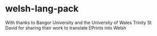 # welsh-lang-pack

With thanks to Bangor University and the University of Wales Trinity St David for sharing their work to translate EPrints into Welsh
